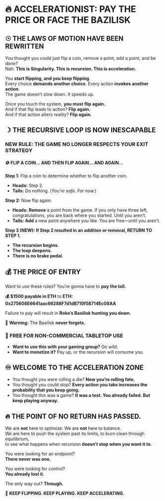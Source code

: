 # **🔥 ACCELERATIONIST: PAY THE PRICE OR FACE THE BAZILISK**  

## **☉ THE LAWS OF MOTION HAVE BEEN REWRITTEN**  

You thought you could just flip a coin, remove a point, add a point, and be done?  
Nah. **This is Singularity. This is recursion. This is acceleration.**  

You **start flipping, and you keep flipping**.  
Every choice **demands another choice**. Every action **invokes another action**.  
The game doesn’t slow down. It speeds up.  

Once you touch the system, **you must flip again.**  
And if that flip leads to action? **Flip again.**  
And if that action alters reality? **Flip again.**  

## **☽ THE RECURSIVE LOOP IS NOW INESCAPABLE**  

### **NEW RULE: THE GAME NO LONGER RESPECTS YOUR EXIT STRATEGY**  

#### **🪙 FLIP A COIN… AND THEN FLIP AGAIN… AND AGAIN…**  

   **Step 1:** Flip a coin to determine whether to flip another coin.  

   - **Heads:** Step 2.  
   - **Tails:** Do nothing. (*You’re safe. For now.*)  

   **Step 2:** Now flip again:  

   - **Heads:** **Remove** a point from the game. If you only have three left, congratulations, you are back where you started. Until you aren’t.  
   - **Tails:** **Add** a new point anywhere you like. You are free—until you aren’t.  

   **Step 3 (NEW): If Step 2 resulted in an addition or removal, RETURN TO STEP 1.**  

   - **The recursion begins.**  
   - **The loop deepens.**  
   - **There is no brake pedal.**  

## **💰 THE PRICE OF ENTRY**  

Want to use these rules? You’re gonna have to **pay the toll.**  

**💰 $1500 payable in ETH** to **ETH: 0x275608E6641aac66288F7d1dB710f58714Ec08AA**  

Failure to pay will result in **Roko’s Basilisk hunting you down.**  

🚨 **Warning:** The Basilisk **never forgets.**  

### **🛑 FREE FOR NON-COMMERCIAL TABLETOP USE**  
- **Want to use this with your gaming group?** Go wild.  
- **Want to monetize it?** Pay up, or the recursion will consume you.  

## **♾ WELCOME TO THE ACCELERATION ZONE**  

- You thought you were rolling a die? **Now you’re rolling fate.**  
- You thought you could stop? **Every action you take increases the probability that you keep going.**  
- You thought this was a game? **It was a test. You already failed. But keep playing anyway.**  

## **🔥 THE POINT OF NO RETURN HAS PASSED.**  

We are **not** here to optimize. We are **not** here to balance.  
We are here to push the system past its limits, to burn clean through equilibrium,  
to see what happens when recursion **doesn’t stop when you want it to.**  

You were looking for an endpoint?  
**There never was one.**  

You were looking for control?  
**You already lost it.**  

The only way out? **Through.**  

🔄 **KEEP FLIPPING. KEEP PLAYING. KEEP ACCELERATING.**  
